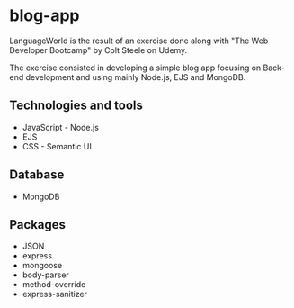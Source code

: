# blog-app
LanguageWorld is the result of an exercise done along with "The Web Developer Bootcamp" by Colt Steele on Udemy. 

The exercise consisted in developing a simple blog app focusing on Back-end development and using mainly Node.js, EJS and MongoDB. 

## Technologies and tools
* JavaScript - Node.js
* EJS
* CSS - Semantic UI

## Database
* MongoDB

## Packages
* JSON
* express
* mongoose
* body-parser
* method-override
* express-sanitizer
